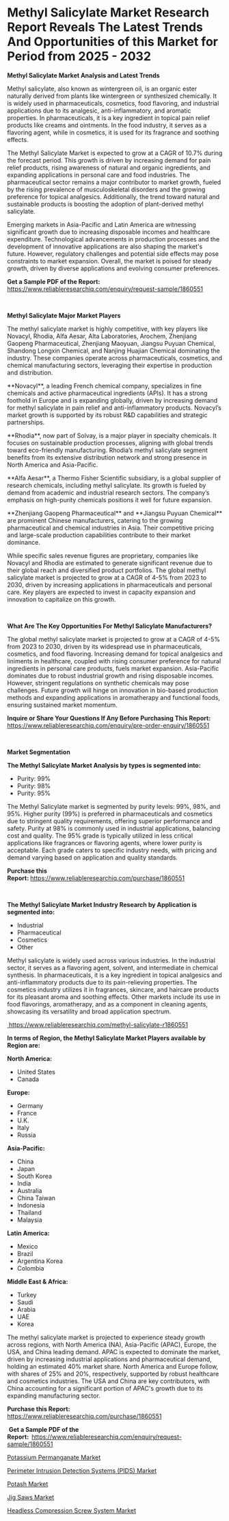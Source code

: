 <p><h1>Methyl Salicylate Market Research Report Reveals The Latest Trends And Opportunities of this Market for Period from 2025 - 2032</h1></p><p><strong>Methyl Salicylate Market Analysis and Latest Trends</strong></p>
<p><p>Methyl salicylate, also known as wintergreen oil, is an organic ester naturally derived from plants like wintergreen or synthesized chemically. It is widely used in pharmaceuticals, cosmetics, food flavoring, and industrial applications due to its analgesic, anti-inflammatory, and aromatic properties. In pharmaceuticals, it is a key ingredient in topical pain relief products like creams and ointments. In the food industry, it serves as a flavoring agent, while in cosmetics, it is used for its fragrance and soothing effects.</p><p>The Methyl Salicylate Market is expected to grow at a CAGR of 10.7% during the forecast period. This growth is driven by increasing demand for pain relief products, rising awareness of natural and organic ingredients, and expanding applications in personal care and food industries. The pharmaceutical sector remains a major contributor to market growth, fueled by the rising prevalence of musculoskeletal disorders and the growing preference for topical analgesics. Additionally, the trend toward natural and sustainable products is boosting the adoption of plant-derived methyl salicylate.</p><p>Emerging markets in Asia-Pacific and Latin America are witnessing significant growth due to increasing disposable incomes and healthcare expenditure. Technological advancements in production processes and the development of innovative applications are also shaping the market's future. However, regulatory challenges and potential side effects may pose constraints to market expansion. Overall, the market is poised for steady growth, driven by diverse applications and evolving consumer preferences.</p></p>
<p><strong>Get a Sample PDF of the Report:&nbsp;</strong> <a href="https://www.reliableresearchiq.com/enquiry/request-sample/1860551?utm_campaign=1834&utm_medium=2&utm_source=Github&utm_content=ia&utm_term=24012025&utm_id=methyl-salicylate">https://www.reliableresearchiq.com/enquiry/request-sample/1860551</a></p>
<p>&nbsp;</p>
<p><strong>Methyl Salicylate Major Market Players</strong></p>
<p><p>The methyl salicylate market is highly competitive, with key players like Novacyl, Rhodia, Alfa Aesar, Alta Laboratories, Arochem, Zhenjiang Gaopeng Pharmaceutical, Zhenjiang Maoyuan, Jiangsu Puyuan Chemical, Shandong Longxin Chemical, and Nanjing Huajian Chemical dominating the industry. These companies operate across pharmaceuticals, cosmetics, and chemical manufacturing sectors, leveraging their expertise in production and distribution.</p><p>**Novacyl**, a leading French chemical company, specializes in fine chemicals and active pharmaceutical ingredients (APIs). It has a strong foothold in Europe and is expanding globally, driven by increasing demand for methyl salicylate in pain relief and anti-inflammatory products. Novacyl’s market growth is supported by its robust R&D capabilities and strategic partnerships.</p><p>**Rhodia**, now part of Solvay, is a major player in specialty chemicals. It focuses on sustainable production processes, aligning with global trends toward eco-friendly manufacturing. Rhodia’s methyl salicylate segment benefits from its extensive distribution network and strong presence in North America and Asia-Pacific.</p><p>**Alfa Aesar**, a Thermo Fisher Scientific subsidiary, is a global supplier of research chemicals, including methyl salicylate. Its growth is fueled by demand from academic and industrial research sectors. The company’s emphasis on high-purity chemicals positions it well for future expansion.</p><p>**Zhenjiang Gaopeng Pharmaceutical** and **Jiangsu Puyuan Chemical** are prominent Chinese manufacturers, catering to the growing pharmaceutical and chemical industries in Asia. Their competitive pricing and large-scale production capabilities contribute to their market dominance.</p><p>While specific sales revenue figures are proprietary, companies like Novacyl and Rhodia are estimated to generate significant revenue due to their global reach and diversified product portfolios. The global methyl salicylate market is projected to grow at a CAGR of 4-5% from 2023 to 2030, driven by increasing applications in pharmaceuticals and personal care. Key players are expected to invest in capacity expansion and innovation to capitalize on this growth.</p></p>
<p>&nbsp;</p>
<p><strong>What Are The Key Opportunities For Methyl Salicylate Manufacturers?</strong></p>
<p><p>The global methyl salicylate market is projected to grow at a CAGR of 4-5% from 2023 to 2030, driven by its widespread use in pharmaceuticals, cosmetics, and food flavoring. Increasing demand for topical analgesics and liniments in healthcare, coupled with rising consumer preference for natural ingredients in personal care products, fuels market expansion. Asia-Pacific dominates due to robust industrial growth and rising disposable incomes. However, stringent regulations on synthetic chemicals may pose challenges. Future growth will hinge on innovation in bio-based production methods and expanding applications in aromatherapy and functional foods, ensuring sustained market momentum.</p></p>
<p><strong>Inquire or Share Your Questions If Any Before Purchasing This Report:</strong> <a href="https://www.reliableresearchiq.com/enquiry/pre-order-enquiry/1860551?utm_campaign=1834&utm_medium=2&utm_source=Github&utm_content=ia&utm_term=24012025&utm_id=methyl-salicylate">https://www.reliableresearchiq.com/enquiry/pre-order-enquiry/1860551</a></p>
<p>&nbsp;</p>
<p><strong>Market Segmentation</strong></p>
<p><strong>The Methyl Salicylate Market Analysis by types is segmented into:</strong></p>
<p><ul><li>Purity: 99%</li><li>Purity: 98%</li><li>Purity: 95%</li></ul></p>
<p><p>The Methyl Salicylate market is segmented by purity levels: 99%, 98%, and 95%. Higher purity (99%) is preferred in pharmaceuticals and cosmetics due to stringent quality requirements, offering superior performance and safety. Purity at 98% is commonly used in industrial applications, balancing cost and quality. The 95% grade is typically utilized in less critical applications like fragrances or flavoring agents, where lower purity is acceptable. Each grade caters to specific industry needs, with pricing and demand varying based on application and quality standards.</p></p>
<p><strong>Purchase this Report:&nbsp;</strong><a href="https://www.reliableresearchiq.com/purchase/1860551?utm_campaign=1834&utm_medium=2&utm_source=Github&utm_content=ia&utm_term=24012025&utm_id=methyl-salicylate">https://www.reliableresearchiq.com/purchase/1860551</a></p>
<p>&nbsp;</p>
<p><strong>The Methyl Salicylate Market Industry Research by Application is segmented into:</strong></p>
<p><ul><li>Industrial</li><li>Pharmaceutical</li><li>Cosmetics</li><li>Other</li></ul></p>
<p><p>Methyl salicylate is widely used across various industries. In the industrial sector, it serves as a flavoring agent, solvent, and intermediate in chemical synthesis. In pharmaceuticals, it is a key ingredient in topical analgesics and anti-inflammatory products due to its pain-relieving properties. The cosmetics industry utilizes it in fragrances, skincare, and haircare products for its pleasant aroma and soothing effects. Other markets include its use in food flavorings, aromatherapy, and as a component in cleaning agents, showcasing its versatility and broad application spectrum.</p></p>
<p><a href="https://www.reliableresearchiq.com/methyl-salicylate-r1860551?utm_campaign=1834&utm_medium=2&utm_source=Github&utm_content=ia&utm_term=24012025&utm_id=methyl-salicylate">&nbsp;https://www.reliableresearchiq.com/methyl-salicylate-r1860551</a></p>
<p><strong>In terms of Region, the Methyl Salicylate Market Players available by Region are:</strong></p>
<p>
    <p> <strong> North America: </strong>
        <ul>
            <li>United States</li>
            <li>Canada</li>
        </ul>
        </p> 
    <p> <strong> Europe: </strong>
        <ul>
            <li>Germany</li>
            <li>France</li>
            <li>U.K.</li>
            <li>Italy</li>
            <li>Russia</li>
        </ul>
        </p> 
    <p> <strong> Asia-Pacific: </strong>
        <ul>
            <li>China</li>
            <li>Japan</li>
            <li>South Korea</li>
            <li>India</li>
            <li>Australia</li>
            <li>China Taiwan</li>
            <li>Indonesia</li>
            <li>Thailand</li>
            <li>Malaysia</li>
        </ul>
        </p> 
    <p> <strong> Latin America: </strong>
        <ul>
            <li>Mexico</li>
            <li>Brazil</li>
            <li>Argentina Korea</li>
            <li>Colombia</li>
        </ul>
        </p> 
    <p> <strong> Middle East & Africa: </strong>
        <ul>
            <li>Turkey</li>
            <li>Saudi</li>
            <li>Arabia</li>
            <li>UAE</li>
            <li>Korea</li>
        </ul>
    </p>
    </p>
<p><p>The methyl salicylate market is projected to experience steady growth across regions, with North America (NA), Asia-Pacific (APAC), Europe, the USA, and China leading demand. APAC is expected to dominate the market, driven by increasing industrial applications and pharmaceutical demand, holding an estimated 40% market share. North America and Europe follow, with shares of 25% and 20%, respectively, supported by robust healthcare and cosmetics industries. The USA and China are key contributors, with China accounting for a significant portion of APAC's growth due to its expanding manufacturing sector.</p></p>
<p><strong>Purchase this Report: </strong><a href="https://www.reliableresearchiq.com/purchase/1860551?utm_campaign=1834&utm_medium=2&utm_source=Github&utm_content=ia&utm_term=24012025&utm_id=methyl-salicylate">https://www.reliableresearchiq.com/purchase/1860551</a></p>
<p>&nbsp;<strong>Get a Sample PDF of the Report:&nbsp;&nbsp;</strong><a href="https://www.reliableresearchiq.com/enquiry/request-sample/1860551?utm_campaign=1834&utm_medium=2&utm_source=Github&utm_content=ia&utm_term=24012025&utm_id=methyl-salicylate">https://www.reliableresearchiq.com/enquiry/request-sample/1860551</a></p>
<p><strong></strong></p>
<p><p><a href="https://github.com/adyawafurber1/Market-Research-Report-List-1/blob/main/potassium-permanganate-market.md?utm_campaign=1834&utm_medium=2&utm_source=Github&utm_content=ia&utm_term=24012025&utm_id=methyl-salicylate">Potassium Permanganate Market</a></p><p><a href="https://www.linkedin.com/pulse/detailed-examination-perimeter-intrusion-detection-systems-udmjc?utm_campaign=1834&utm_medium=2&utm_source=Github&utm_content=ia&utm_term=24012025&utm_id=methyl-salicylate">Perimeter Intrusion Detection Systems (PIDS) Market</a></p><p><a href="https://github.com/pimanoruman/Market-Research-Report-List-1/blob/main/potash-market.md?utm_campaign=1834&utm_medium=2&utm_source=Github&utm_content=ia&utm_term=24012025&utm_id=methyl-salicylate">Potash Market</a></p><p><a href="https://www.linkedin.com/pulse/global-jig-saws-market-trends-applications-forecast-indicate-6htsf?utm_campaign=1834&utm_medium=2&utm_source=Github&utm_content=ia&utm_term=24012025&utm_id=methyl-salicylate">Jig Saws Market</a></p><p><a href="https://www.linkedin.com/pulse/overview-headless-compression-screw-system-markets-expected-5smuc?utm_campaign=1834&utm_medium=2&utm_source=Github&utm_content=ia&utm_term=24012025&utm_id=methyl-salicylate">Headless Compression Screw System Market</a></p></p>